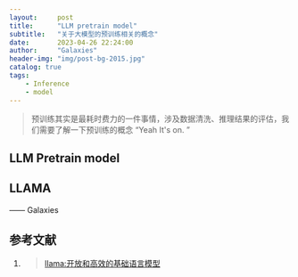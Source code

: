 ```yaml
---
layout:     post
title:      "LLM pretrain model"
subtitle:   "关于大模型的预训练相关的概念"
date:       2023-04-26 22:24:00
author:     "Galaxies"
header-img: "img/post-bg-2015.jpg"
catalog: true
tags:
    - Inference
    - model
---
```



>
> 预训练其实是最耗时费力的一件事情，涉及数据清洗、推理结果的评估，我们需要了解一下预训练的概念
> “Yeah It's on. ”
>  
>  


## LLM Pretrain model



## LLAMA





—— Galaxies

## 参考文献
1. >[ llama:开放和高效的基础语言模型 ](https://zhuanlan.zhihu.com/p/609843048) 